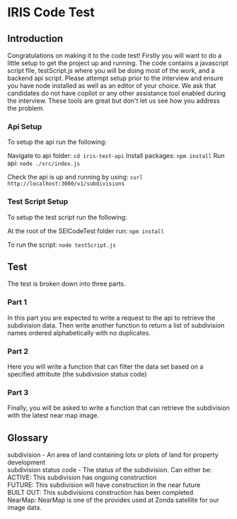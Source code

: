 # IRIS Code Test

## Introduction

Congratulations on making it to the code test! Firstly you will want to do a little setup to
get the project up and running. The code contains a javascript script file, testScript.js where
you will be doing most of the work, and a backend api script. Please attempt setup prior to the interview and ensure you have node installed as well as an editor of your choice. We ask that
candidates do not have copilot or any other assistance tool enabled during the interview. These
tools are great but don't let us see how you address the problem.

### Api Setup

To setup the api run the following:

Navigate to api folder: `cd iris-test-api`
Install packages: `npm install`
Run api: `node ./src/index.js`

Check the api is up and running by using:
`curl http://localhost:3000/v1/subdivisions`

### Test Script Setup

To setup the test script run the following:

At the root of the SEICodeTest folder run:
`npm install`

To run the script: `node testScript.js`

## Test

The test is broken down into three parts.

### Part 1

In this part you are expected to write a request to the api to retrieve the subdivision data.
Then write another function to return a list of subdivision names ordered alphabetically with
no duplicates.

### Part 2

Here you will write a function that can filter the data set based on a specified attribute (the subdivision status code)

### Part 3

Finally, you will be asked to write a function that can retrieve the subdivision with the latest
near map image.

## Glossary

subdivision - An area of land containing lots or plots of land for property development <br />
subdivision status code - The status of the subdivision. Can either be: <br />
ACTIVE: This subdivision has ongoing construction <br />
FUTURE: This subdivision will have construction in the near future <br />
BUILT OUT: This subdivisions construction has been completed <br />
NearMap: NearMap is one of the provides used at Zonda satellite for our image data. <br />
